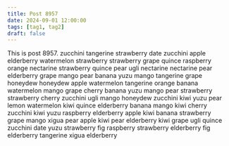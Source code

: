 ```yaml
---
title: Post 8957
date: 2024-09-01 12:00:00
tags: [tag1, tag2]
draft: false
---
```

This is post 8957.
zucchini
tangerine
strawberry
date
zucchini
apple
elderberry
watermelon
strawberry
strawberry
grape
quince
raspberry
orange
nectarine
strawberry
quince
pear
ugli
nectarine
nectarine
pear
elderberry
grape
mango
pear
banana
yuzu
mango
tangerine
grape
honeydew
honeydew
apple
watermelon
tangerine
orange
banana
watermelon
mango
grape
cherry
banana
yuzu
mango
pear
strawberry
strawberry
cherry
zucchini
ugli
mango
honeydew
zucchini
kiwi
yuzu
pear
lemon
watermelon
kiwi
quince
elderberry
banana
mango
kiwi
cherry
zucchini
kiwi
yuzu
raspberry
elderberry
apple
kiwi
banana
strawberry
grape
mango
xigua
pear
apple
kiwi
pear
elderberry
kiwi
grape
ugli
quince
zucchini
date
yuzu
strawberry
fig
raspberry
strawberry
elderberry
fig
elderberry
tangerine
xigua
elderberry
